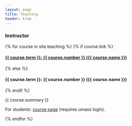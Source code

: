 ```yaml
---
layout: page
title: Teaching
header: true 
---
```


<h3>Instructor</h3>

<div class="container-fluid">
  {% for course in site.teaching %}
     {% if course.link %}
       <h4><a href="{{ course.link }}">{{ course.term }}: {{ course.number }} ({{ course.name }})</a></h4>
     {% else %}
       <h4>{{ course.term }}: {{ course.number }} ({{ course.name }})</h4>
     {% endif %}
     <p>{{ course.summary }}</p>
     <p> For students: <a href="{{ course.permalink }}">course page</a> (requires umass login).</p>
  {% endfor %}
</div>

